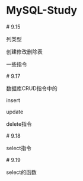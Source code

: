 # MySQL-Study



\# 9.15

列类型

创建修改删除表

一些指令

\# 9.17

数据库CRUD指令中的

insert

update

delete指令

\# 9.18

select指令

\# 9.19

select的函数

